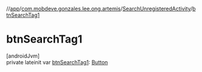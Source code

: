 //[app](../../../index.md)/[com.mobdeve.gonzales.lee.ong.artemis](../index.md)/[SearchUnregisteredActivity](index.md)/[btnSearchTag1](btn-search-tag1.md)

# btnSearchTag1

[androidJvm]\
private lateinit var [btnSearchTag1](btn-search-tag1.md): [Button](https://developer.android.com/reference/kotlin/android/widget/Button.html)
